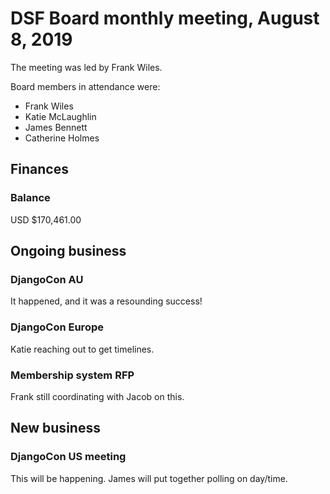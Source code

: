 # DSF Board monthly meeting, August 8, 2019

The meeting was led by Frank Wiles.

Board members in attendance were:

- Frank Wiles
- Katie McLaughlin
- James Bennett
- Catherine Holmes

## Finances

### Balance

USD $170,461.00

## Ongoing business

### DjangoCon AU

It happened, and it was a resounding success!

### DjangoCon Europe

Katie reaching out to get timelines.

### Membership system RFP

Frank still coordinating with Jacob on this.

## New business

### DjangoCon US meeting

This will be happening. James will put together polling on day/time.
